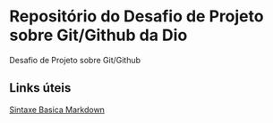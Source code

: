 # Repositório do Desafio de Projeto sobre Git/Github da Dio
Desafio de Projeto sobre Git/Github

## Links úteis
[Sintaxe Basica Markdown](https://www.markdownguide.org/basic-syntax/)
